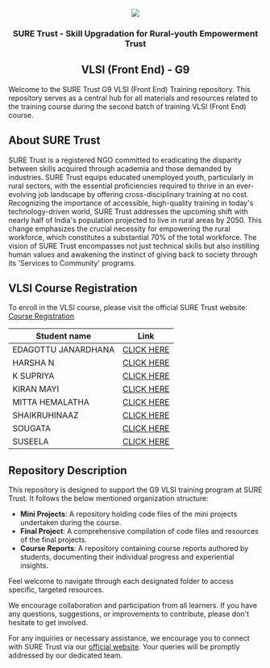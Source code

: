 <!-- PROJECT LOGO -->
<br />

<div align="center">
   <img src='https://user-images.githubusercontent.com/73131499/166115643-d3187f47-d38f-41b2-ae42-5ecbbc60de14.png' />


<h3 align="center">SURE Trust - Skill Upgradation for Rural-youth Empowerment Trust</h3>
  <h2> VLSI (Front End) - G9 </h2>
</div>

Welcome to the SURE Trust G9 VLSI (Front End) Training repository. This repository serves as a central hub for all materials and resources related to the training course during the second batch of training  VLSI (Front End)  course.

## About SURE Trust

SURE Trust is a registered NGO committed to eradicating the disparity between skills acquired through academia and those demanded by industries. SURE Trust equips educated unemployed youth, particularly in rural sectors, with the essential proficiencies required to thrive in an ever-evolving job landscape by offering cross-disciplinary training at no cost. Recognizing the importance of accessible, high-quality training in today's technology-driven world, SURE Trust addresses the upcoming shift with nearly half of India's population projected to live in rural areas by 2050. This change emphasizes the crucial necessity for empowering the rural workforce, which constitutes a substantial 70% of the total workforce. The vision of SURE Trust encompasses not just technical skills but also instilling human values and awakening the instinct of giving back to society through its 'Services to Community' programs. 

## VLSI Course Registration

To enroll in the VLSI course, please visit the official SURE Trust website: [Course Registration](https://suretrustforruralyouth.com/courses)


|Student name | Link |
|-------------|------|
|EDAGOTTU JANARDHANA|[CLICK HERE](https://github.com/sure-trust/G9_VLSI/blob/main/Course%20Report/janardhana.md)|
|HARSHA N|[CLICK HERE](https://github.com/sure-trust/G9_VLSI/blob/main/Course%20Report/HARSHA%20N.md)|
|K SUPRIYA|[CLICK HERE](https://github.com/sure-trust/G9_VLSI/blob/main/Course%20Report/SUPRIYA%20K.md)|
|KIRAN MAYI|[CLICK HERE](https://github.com/sure-trust/G9_VLSI/blob/main/Course%20Report/KIRANMAYI%20M.md)|
|MITTA HEMALATHA|[CLICK HERE](https://github.com/sure-trust/G9_VLSI/blob/main/Course%20Report/MITTA%20HEMALATHA.md)|
|SHAIKRUHINAAZ|[CLICK HERE](https://github.com/sure-trust/G9_VLSI/blob/main/Course%20Report/SHAIK%20RUHINAAZ.md)|
|SOUGATA|[CLICK HERE](https://github.com/sure-trust/G9_VLSI/blob/main/Course%20Report/SOUGATA%20DE.md)|
|SUSEELA|[CLICK HERE](https://github.com/sure-trust/G9_VLSI/blob/main/Course%20Report/EDIGA%20SUSEELA.md)|

## Repository Description

This repository is designed to support the G9 VLSI training program at SURE Trust. It follows the below mentioned organization structure:

- **Mini Projects**: A repository holding code files of the mini projects undertaken during the course.
- **Final Project**: A comprehensive compilation of code files and resources of the final projects.
- **Course Reports**: A repository containing course reports authored by students, documenting their individual progress and experiential insights.

Feel welcome to navigate through each designated folder to access specific, targeted resources. 

We encourage collaboration and participation from all learners. If you have any questions, suggestions, or improvements to contribute, please don't hesitate to get involved.

For any inquiries or necessary assistance, we encourage you to connect with SURE Trust via our [official website](https://suretrustforruralyouth.com/). Your queries will be promptly addressed by our dedicated team.
